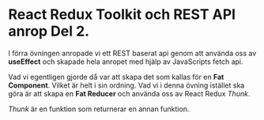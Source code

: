 # React Redux Toolkit och REST API anrop Del 2.

I förra övningen anropade vi ett REST baserat api genom att använda oss av **useEffect** och skapade hela anropet med hjälp av JavaScripts fetch api.

Vad vi egentligen gjorde då var att skapa det som kallas för en **Fat Component**. Vilket är helt i sin ordning.
Vad vi i denna övning istället ska göra är att skapa en **Fat Reducer** och använda oss av React Redux _Thunk_.

_Thunk_ är en funktion som returnerar en annan funktion.
